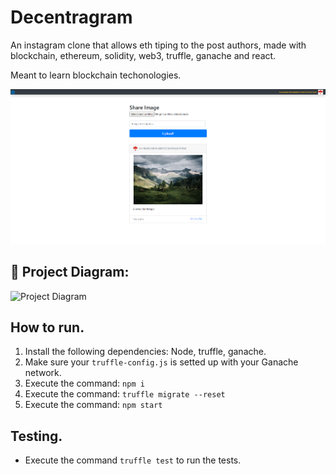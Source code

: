 # Decentragram

An instagram clone that allows eth tiping to the post authors, made with blockchain, ethereum, solidity, web3, truffle, ganache and react.

Meant to learn blockchain techonologies.

<img src="./assets/scrsht.png">

## 🔧 Project Diagram:
![Project Diagram](https://i.gyazo.com/e7fa5d05ef7806419b4897ecc668a045.png)

## How to run.

1) Install the following dependencies: Node, truffle, ganache.
2) Make sure your `truffle-config.js` is setted up with your Ganache network.
3) Execute the command: `npm i`
4) Execute the command: `truffle migrate --reset`
5) Execute the command: `npm start`

## Testing.

- Execute the command `truffle test` to run the tests.
